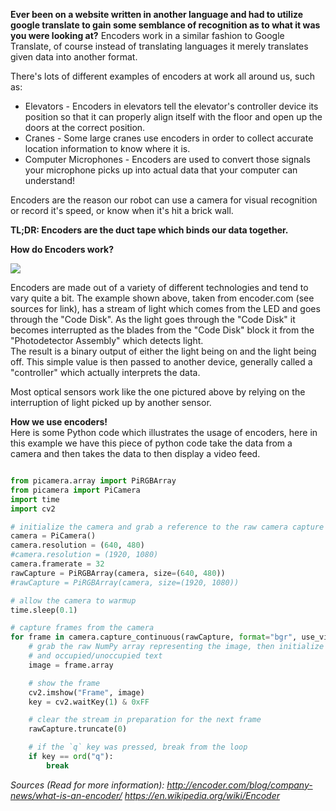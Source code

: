 <b>Ever been on a website written in another language and had to utilize google translate to gain some 
semblance of recognition as to what it was you were looking at?</b>
Encoders work in a similar fashion to Google Translate, of course instead of translating languages it merely translates
given data into another format.

There's lots of different examples of encoders at work all around us, such as:
  * Elevators - Encoders in elevators tell the elevator's controller device its position so that it can properly align itself with the floor and open up the doors
  at the correct position.
  * Cranes - Some large cranes use encoders in order to collect accurate location information to know where it is.
  * Computer Microphones - Encoders are used to convert those signals your microphone picks up into actual data that your computer can understand!
  
Encoders are the reason our robot can use a camera for visual recognition or record it's speed, or know when it's hit a brick wall.

<b>TL;DR:  Encoders are the duct tape which binds our data together.</b>

<b>How do Encoders work?</b>

<img src="http://encoder.com/core/files/encoder/uploads/images/Encoder-exploded-COLOR-v2.jpg"></img>

Encoders are made out of a variety of different technologies and tend to vary quite a bit.  The example shown above, taken from
encoder.com (see sources for link), has a stream of light which comes from the LED and goes through the "Code Disk".  As the light goes
through the "Code Disk" it becomes interrupted as the blades from the "Code Disk" block it from the "Photodetector Assembly" which detects light.  
The result is a binary output of either the light being on and the light being off.  This simple value is then passed to another device,
generally called a "controller" which actually interprets the data.

Most optical sensors work like the one pictured above by relying on the interruption of light picked up by another sensor.

<b> How we use encoders! </b><br>
Here is some Python code which illustrates the usage of encoders, here in this example we have this piece of python code
take the data from a camera and then takes the data to then display a video feed.
```python

from picamera.array import PiRGBArray
from picamera import PiCamera
import time
import cv2

# initialize the camera and grab a reference to the raw camera capture
camera = PiCamera()
camera.resolution = (640, 480)
#camera.resolution = (1920, 1080)
camera.framerate = 32
rawCapture = PiRGBArray(camera, size=(640, 480))
#rawCapture = PiRGBArray(camera, size=(1920, 1080))

# allow the camera to warmup
time.sleep(0.1)

# capture frames from the camera
for frame in camera.capture_continuous(rawCapture, format="bgr", use_video_port=True):
	# grab the raw NumPy array representing the image, then initialize the timestamp
	# and occupied/unoccupied text
	image = frame.array

	# show the frame
	cv2.imshow("Frame", image)
	key = cv2.waitKey(1) & 0xFF

	# clear the stream in preparation for the next frame
	rawCapture.truncate(0)

	# if the `q` key was pressed, break from the loop
	if key == ord("q"):
		break


```



<i>Sources (Read for more information):
http://encoder.com/blog/company-news/what-is-an-encoder/ 
https://en.wikipedia.org/wiki/Encoder
</i>



